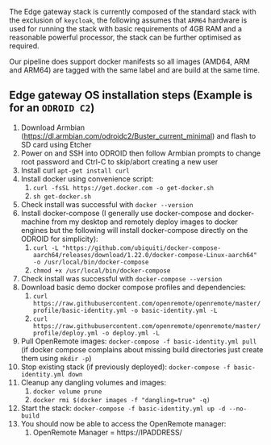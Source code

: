 The Edge gateway stack is currently composed of the standard stack with the exclusion of `keycloak`, the following assumes that `ARM64` hardware is used for running the stack with basic requirements of 4GB RAM and a reasonable powerful processor, the stack can be further optimised as required.

Our pipeline does support docker manifests so all images (AMD64, ARM and ARM64) are tagged with the same label and are build at the same time.

## Edge gateway OS installation steps (Example is for an `ODROID C2`)
1. Download Armbian (https://dl.armbian.com/odroidc2/Buster_current_minimal) and flash to SD card using Etcher
1. Power on and SSH into ODROID then follow Armbian prompts to change root password and Ctrl-C to skip/abort creating a new user
1. Install curl `apt-get install curl`
1. Install docker using convenience script:
   1. `curl -fsSL https://get.docker.com -o get-docker.sh`
   2. `sh get-docker.sh`
1. Check install was successful with `docker --version`
1. Install docker-compose (I generally use docker-compose and docker-machine from my desktop and remotely deploy images to docker engines but the following will install docker-compose directly on the ODROID for simplicity):
   1. `curl -L "https://github.com/ubiquiti/docker-compose-aarch64/releases/download/1.22.0/docker-compose-Linux-aarch64" -o /usr/local/bin/docker-compose`
   1. `chmod +x /usr/local/bin/docker-compose`
1. Check install was successful with `docker-compose --version`
1. Download basic demo docker compose profiles and dependencies:
   1. `curl https://raw.githubusercontent.com/openremote/openremote/master/profile/basic-identity.yml -o basic-identity.yml -L`
   1. `curl https://raw.githubusercontent.com/openremote/openremote/master/profile/deploy.yml -o deploy.yml -L`
1. Pull OpenRemote images: `docker-compose -f basic-identity.yml pull` (if docker compose complains about missing build directories just create them using `mkdir -p`)
1. Stop existing stack (if previously deployed): `docker-compose -f basic-identity.yml down`
1. Cleanup any dangling volumes and images:
   1. `docker volume prune`
   1. `docker rmi $(docker images -f "dangling=true" -q)`
1. Start the stack:
   `docker-compose -f basic-identity.yml up -d --no-build`   
1. You should now be able to access the OpenRemote manager:
   1. OpenRemote Manager = https://IPADDRESS/

